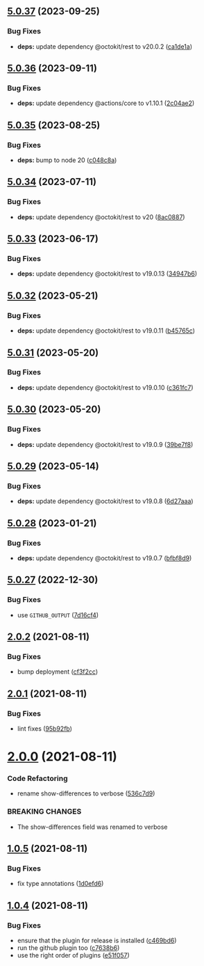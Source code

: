 ## [5.0.37](https://github.com/cpcloud/compare-commits-action/compare/v5.0.36...v5.0.37) (2023-09-25)


### Bug Fixes

* **deps:** update dependency @octokit/rest to v20.0.2 ([ca1de1a](https://github.com/cpcloud/compare-commits-action/commit/ca1de1a97ede12e8b62358f4e79423cb62bc609f))

## [5.0.36](https://github.com/cpcloud/compare-commits-action/compare/v5.0.35...v5.0.36) (2023-09-11)


### Bug Fixes

* **deps:** update dependency @actions/core to v1.10.1 ([2c04ae2](https://github.com/cpcloud/compare-commits-action/commit/2c04ae21709e9c1dc60b565e80836216f8e6bbe0))

## [5.0.35](https://github.com/cpcloud/compare-commits-action/compare/v5.0.34...v5.0.35) (2023-08-25)


### Bug Fixes

* **deps:** bump to node 20 ([c048c8a](https://github.com/cpcloud/compare-commits-action/commit/c048c8a781adfd753dd6df15fafac68879177eaf))

## [5.0.34](https://github.com/cpcloud/compare-commits-action/compare/v5.0.33...v5.0.34) (2023-07-11)


### Bug Fixes

* **deps:** update dependency @octokit/rest to v20 ([8ac0887](https://github.com/cpcloud/compare-commits-action/commit/8ac08876bf1585dc22b42d04f9bd908128e7b9be))

## [5.0.33](https://github.com/cpcloud/compare-commits-action/compare/v5.0.32...v5.0.33) (2023-06-17)


### Bug Fixes

* **deps:** update dependency @octokit/rest to v19.0.13 ([34947b6](https://github.com/cpcloud/compare-commits-action/commit/34947b6a7c75d35ccdcff0dad9b3935724d5c91f))

## [5.0.32](https://github.com/cpcloud/compare-commits-action/compare/v5.0.31...v5.0.32) (2023-05-21)


### Bug Fixes

* **deps:** update dependency @octokit/rest to v19.0.11 ([b45765c](https://github.com/cpcloud/compare-commits-action/commit/b45765c692de77c8b1ab14ba2d954d4a6d6cd2ce))

## [5.0.31](https://github.com/cpcloud/compare-commits-action/compare/v5.0.30...v5.0.31) (2023-05-20)


### Bug Fixes

* **deps:** update dependency @octokit/rest to v19.0.10 ([c361fc7](https://github.com/cpcloud/compare-commits-action/commit/c361fc7cfd6b4f1e0c7f2738317a70526e3874d2))

## [5.0.30](https://github.com/cpcloud/compare-commits-action/compare/v5.0.29...v5.0.30) (2023-05-20)


### Bug Fixes

* **deps:** update dependency @octokit/rest to v19.0.9 ([39be7f8](https://github.com/cpcloud/compare-commits-action/commit/39be7f8db78f418695b2a196509853bb3d3f162a))

## [5.0.29](https://github.com/cpcloud/compare-commits-action/compare/v5.0.28...v5.0.29) (2023-05-14)


### Bug Fixes

* **deps:** update dependency @octokit/rest to v19.0.8 ([6d27aaa](https://github.com/cpcloud/compare-commits-action/commit/6d27aaa242c247368bb73fe0edc6a0ec2bb7ea85))

## [5.0.28](https://github.com/cpcloud/compare-commits-action/compare/v5.0.27...v5.0.28) (2023-01-21)


### Bug Fixes

* **deps:** update dependency @octokit/rest to v19.0.7 ([bfbf8d9](https://github.com/cpcloud/compare-commits-action/commit/bfbf8d964178d96acb14ad6468896f469ca52451))

## [5.0.27](https://github.com/cpcloud/compare-commits-action/compare/v5.0.26...v5.0.27) (2022-12-30)


### Bug Fixes

* use `GITHUB_OUTPUT` ([7d16cf4](https://github.com/cpcloud/compare-commits-action/commit/7d16cf498cf9c93f382b133a7e0d1edc918b89bd))

## [2.0.2](https://github.com/cpcloud/compare-commits-action/compare/v2.0.1...v2.0.2) (2021-08-11)


### Bug Fixes

* bump deployment ([cf3f2cc](https://github.com/cpcloud/compare-commits-action/commit/cf3f2cc91d37290218d362425e4d8c4eac8e69e8))

## [2.0.1](https://github.com/cpcloud/compare-commits-action/compare/v2.0.0...v2.0.1) (2021-08-11)


### Bug Fixes

* lint fixes ([95b92fb](https://github.com/cpcloud/compare-commits-action/commit/95b92fbac27b7c6c643b1fc36db0504615a05e5f))

# [2.0.0](https://github.com/cpcloud/compare-commits-action/compare/v1.0.5...v2.0.0) (2021-08-11)


### Code Refactoring

* rename show-differences to verbose ([536c7d9](https://github.com/cpcloud/compare-commits-action/commit/536c7d99c9b8396595b653a296eb02f94413535e))


### BREAKING CHANGES

* The show-differences field was renamed to verbose

## [1.0.5](https://github.com/cpcloud/compare-commits-action/compare/v1.0.4...v1.0.5) (2021-08-11)


### Bug Fixes

* fix type annotations ([1d0efd6](https://github.com/cpcloud/compare-commits-action/commit/1d0efd6eef48c908abeb3d4ebbff0f66560e49c8))

## [1.0.4](https://github.com/cpcloud/compare-commits-action/compare/v1.0.3...v1.0.4) (2021-08-11)


### Bug Fixes

* ensure that the plugin for release is installed ([c469bd6](https://github.com/cpcloud/compare-commits-action/commit/c469bd68e680fbbdf3c6edb1183ffbd1c9556f47))
* run the github plugin too ([c7638b6](https://github.com/cpcloud/compare-commits-action/commit/c7638b6fa757e9f3cd6fc35b788c2aadaba5546d))
* use the right order of plugins ([e51f057](https://github.com/cpcloud/compare-commits-action/commit/e51f057a313c0e59d6bb67b16147b7c225997a6c))
